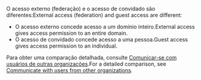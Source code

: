 <span data-ttu-id="40a83-101">O acesso externo (federação) e o acesso de convidado são diferentes:</span><span class="sxs-lookup"><span data-stu-id="40a83-101">External access (federation) and guest access are different:</span></span>

- <span data-ttu-id="40a83-102">O acesso externo concede acesso a um domínio inteiro.</span><span class="sxs-lookup"><span data-stu-id="40a83-102">External access gives access permission to an entire domain.</span></span>
- <span data-ttu-id="40a83-103">O acesso de convidado concede acesso a uma pessoa.</span><span class="sxs-lookup"><span data-stu-id="40a83-103">Guest access gives access permission to an individual.</span></span> 


<span data-ttu-id="40a83-104">Para obter uma comparação detalhada, consulte [Comunicar-se com usuários de outras organizações](../communicate-with-users-from-other-organizations.md).</span><span class="sxs-lookup"><span data-stu-id="40a83-104">For a detailed comparison, see [Communicate with users from other organizations](../communicate-with-users-from-other-organizations.md).</span></span>

